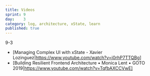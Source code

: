 ```yaml
---
title: Videos
sprint: 9
day:	3
category: log, architecture, xState, learn
published: true
---
```


9-3
 - [Managing Complex UI with xState - Xavier Lozinguez|https://www.youtube.com/watch?v=i0rhP7TTQBg]
 - [Building Resilient Frontend Architecture • Monica Lent • GOTO 2019|https://www.youtube.com/watch?v=TqfbAXCCVwE]
